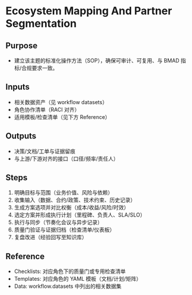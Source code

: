 # Ecosystem Mapping And Partner Segmentation

## Purpose

- 建立该主题的标准化操作方法（SOP），确保可审计、可复用、与 BMAD 指标/合规要求一致。

## Inputs

- 相关数据资产（见 workflow datasets）
- 角色协作清单（RACI 对齐）
- 适用模板/检查清单（见下方 Reference）

## Outputs

- 决策/文档/工单与证据留痕
- 与上游/下游对齐的接口（口径/频率/责任人）

## Steps

1. 明确目标与范围（业务价值、风险与依赖）
2. 收集输入（数据、合约/政策、技术约束、历史记录）
3. 生成方案选项并对比权衡（成本/收益/风险/时效）
4. 选定方案并形成执行计划（里程碑、负责人、SLA/SLO）
5. 执行与同步（节奏化会议与异步记录）
6. 质量门验证与证据归档（检查清单/仪表板）
7. 复盘改进（经验回写至知识库）

## Reference

- Checklists: 对应角色下的质量门或专用检查清单
- Templates: 对应角色的 YAML 模板（文档/计划/矩阵）
- Data: workflow.datasets 中列出的相关数据集
